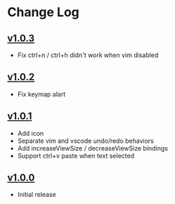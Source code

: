 # Change Log

## [v1.0.3](https://github.com/migrs/vscode-vimacs/compare/v1.0.2...v1.0.3)

- Fix ctrl+n / ctrl+h didn't work when vim disabled

## [v1.0.2](https://github.com/migrs/vscode-vimacs/compare/v1.0.1...v1.0.2)

- Fix keymap alart

## [v1.0.1](https://github.com/migrs/vscode-vimacs/compare/v1.0.0...v1.0.1)

- Add icon
- Separate vim and vscode undo/redo behaviors
- Add increaseViewSize / decreaseViewSize bindings
- Support ctrl+v paste when text selected

## [v1.0.0](https://github.com/migrs/vscode-vimacs/compare/90aa310...v1.0.0)

- Initial release